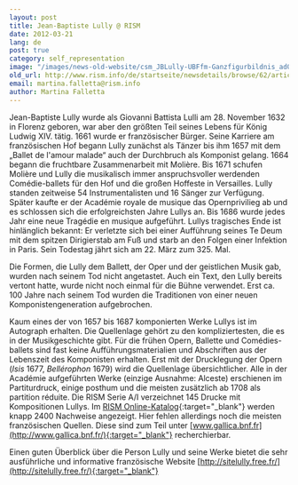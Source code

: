 ```yaml
---
layout: post
title: Jean-Baptiste Lully @ RISM
date: 2012-03-21
lang: de
post: true
category: self_representation
image: "/images/news-old-website/csm_JBLully-UBFfm-Ganzfigurbildnis_ad036c1d0e.jpg"
old_url: http://www.rism.info/de/startseite/newsdetails/browse/62/article/64/jean-baptiste-lully-rism.html
email: martina.falletta@rism.info
author: Martina Falletta
---
```


Jean-Baptiste Lully wurde als Giovanni Battista Lulli am 28. November 1632 in Florenz geboren, war aber den größten Teil seines Lebens für König Ludwig XIV. tätig. 1661 wurde er französischer Bürger. Seine Karriere am französischen Hof begann Lully zunächst als Tänzer bis ihm 1657 mit dem „Ballet de l'amour malade“ auch der Durchbruch als Komponist gelang. 1664 begann die fruchtbare Zusammenarbeit mit Molière. Bis 1671 schufen Molière und Lully die musikalisch immer anspruchsvoller werdenden Comédie-ballets für den Hof und die großen Hoffeste in Versailles. Lully standen zeitweise 54 Instrumentalisten und 16 Sänger zur Verfügung. Später kaufte er der Académie royale de musique das Opernprivilieg ab und es schlossen sich die erfolgreichsten Jahre Lullys an. Bis 1686 wurde jedes Jahr eine neue Tragédie en musique aufgeführt. Lullys tragisches Ende ist hinlänglich bekannt: Er verletzte sich bei einer Aufführung seines Te Deum mit dem spitzen Dirigierstab am Fuß und starb an den Folgen einer Infektion in Paris. Sein Todestag jährt sich am 22. März zum 325. Mal.

Die Formen, die Lully dem Ballett, der Oper und der geistlichen Musik gab, wurden nach seinem Tod nicht angetastet. Auch ein Text, den Lully bereits vertont hatte, wurde nicht noch einmal für die Bühne verwendet. Erst ca. 100 Jahre nach seinem Tod wurden die Traditionen von einer neuen Komponistengeneration aufgebrochen.

Kaum eines der von 1657 bis 1687 komponierten Werke Lullys ist im Autograph erhalten. Die Quellenlage gehört zu den kompliziertesten, die es in der Musikgeschichte gibt. Für die frühen Opern, Ballette und Comédies-ballets sind fast keine Aufführungsmaterialien und Abschriften aus der Lebenszeit des Komponisten erhalten. Erst mit der Drucklegung der Opern (_Isis_ 1677, _Bellérophon_ 1679) wird die Quellenlage übersichtlicher. Alle in der Académie aufgeführten Werke (einzige Ausnahme: Alceste) erschienen im Partiturdruck, einige posthum und die meisten zusätzlich ab 1708 als partition réduite. Die RISM Serie A/I verzeichnet 145 Drucke mit Kompositionen Lullys. Im [RISM Online-Katalog](http://opac.rism.info/index.php?id=6&no_cache=1&L=0&tx_bsbsearch_pi1%5Bsmode%5D=simple&tx_bsbsearch_pi1%5Bquery%5D%5B0%5D=jean-baptiste%20lully&tx_bsbsearch_pi1%5Bsubmit_button%5D=Suche&tx_bsbsearch_pi1%5Bnavigation%5D=%2Bsopacauthorinstitution%3A%5E%22Lully%2C%20Jean-Baptiste%22%24&tx_bsbsearch_pi1%5Bshownavi%5D%5Bsopacauthorinstitution%5D=5){:target="_blank"} werden knapp 2400 Nachweise angezeigt. Hier fehlen allerdings noch die meisten französischen Quellen. Diese sind zum Teil unter [www.gallica.bnf.fr](http://www.gallica.bnf.fr/){:target="_blank"} recherchierbar.

Einen guten Überblick über die Person Lully und seine Werke bietet die sehr ausführliche und informative französische Website [http://sitelully.free.fr/](http://sitelully.free.fr/){:target="_blank"}